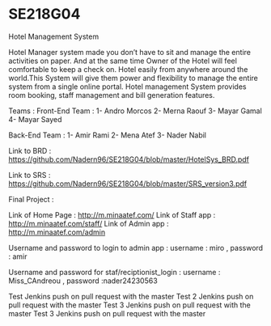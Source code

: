 # SE218G04
Hotel Management System 

Hotel Manager system made you don’t have to sit and manage the entire activities on paper. And at the same time Owner of the Hotel will feel comfortable to keep a check on. Hotel easily from anywhere around the world.This System will give them power and flexibility to manage the entire system from a single online portal. Hotel management System provides room booking, staff
management and bill generation features.


Teams : 
Front-End Team : 1- Andro Morcos 
                 2- Merna Raouf 
                 3- Mayar Gamal
                 4- Mayar Sayed 

Back-End Team :  1- Amir Rami 
                 2- Mena Atef
                 3- Nader Nabil
                          

Link to BRD : https://github.com/Nadern96/SE218G04/blob/master/HotelSys_BRD.pdf

Link to SRS : https://github.com/Nadern96/SE218G04/blob/master/SRS_version3.pdf

Final Project :

Link of Home Page : http://m.minaatef.com/
Link of Staff app : http://m.minaatef.com/staff/
Link of Admin app : http://m.minaatef.com/admin

Username and password to login to admin app : 
username : miro ,
password : amir


Username and password for staf/reciptionist_login : 
username : Miss_CAndreou ,
password :nader24230563

Test Jenkins push on pull request with the master
Test 2 Jenkins push on pull request with the master
Test 3 Jenkins push on pull request with the master
Test 3 Jenkins push on pull request with the master



